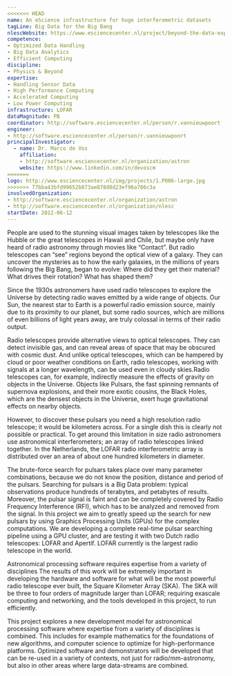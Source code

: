 ```yaml
---
<<<<<<< HEAD
name: An eScience infrastructure for huge interferometric datasets
tagLine: Big Data for the Big Bang
nlescWebsite: https://www.esciencecenter.nl/project/beyond-the-data-explosion
competence:
- Optimized Data Handling
- Big Data Analytics
- Efficient Computing
discipline:
- Physics & Beyond
expertise:
- Handling Sensor Data
- High Performance Computing
- Accelerated Computing
- Low Power Computing
infrastructure: LOFAR
dataMagnitude: PB
coordinator: http://software.esciencecenter.nl/person/r.vannieuwpoort
engineer:
- http://software.esciencecenter.nl/person/r.vannieuwpoort
principalInvestigator:
  - name: Dr. Marco de Vos
    affiliation:
    - http://software.esciencecenter.nl/organization/astron
    website: https://www.linkedin.com/in/devoscm
=======
logo: http://www.esciencecenter.nl/img/projects/1.P006-large.jpg
>>>>>>> 77bba43bfd99652b873ae878d0d23ef96a786c3a
involvedOrganization:
- http://software.esciencecenter.nl/organization/astron
- http://software.esciencecenter.nl/organization/nlesc
startDate: 2012-06-12
---
```

People are used to the stunning visual images taken by telescopes like
the Hubble or the great telescopes in Hawaii and Chile, but maybe only
have heard of radio astronomy through movies like “Contact”. But radio
telescopes can “see” regions beyond the optical view of a galaxy. They
can uncover the mysteries as to how the early galaxies, in the
millions of years following the Big Bang, began to evolve: Where did
they get their material? What drives their rotation? What has shaped
them?

Since the 1930s astronomers have used radio telescopes to explore the
Universe by detecting radio waves emitted by a wide range of
objects. Our Sun, the nearest star to Earth is a powerful radio
emission source, mainly due to its proximity to our planet, but some
radio sources, which are millions of even billions of light years
away, are truly colossal in terms of their radio output.

Radio telescopes provide alternative views to optical telescopes. They
can detect invisible gas, and can reveal areas of space that may be
obscured with cosmic dust. And unlike optical telescopes, which can be
hampered by cloud or poor weather conditions on Earth, radio
telescopes, working with signals at a longer wavelength, can be used
even in cloudy skies.Radio telescopes can, for example, indirectly
measure the effects of gravity on objects in the Universe. Objects
like Pulsars, the fast spinning remnants of supernova explosions, and
their more exotic cousins, the Black Holes, which are the densest
objects in the Universe, exert huge gravitational effects on nearby
objects.

However, to discover these pulsars you need a high resolution radio
telescope; it would be kilometers across. For a single dish this is
clearly not possible or practical. To get around this limitation in
size radio astronomers use astronomical interferometers; an array of
radio telescopes linked together. In the Netherlands, the LOFAR radio
interferometric array is distributed over an area of about one hundred
kilometers in diameter.

The brute-force search for pulsars takes place over many parameter
combinations, because we do not know the position, distance and period
of the pulsars. Searching for pulsars is a Big Data problem: typical
observations produce hundreds of terabytes, and petabytes of
results. Moreover, the pulsar signal is faint and can be completely
covered by Radio Frequency Interference (RFI), which has to be
analyzed and removed from the signal. In this project we aim to
greatly speed up the search for new pulsars by using Graphics
Processing Units (GPUs) for the complex computations. We are
developing a complete real-time pulsar searching pipeline using a GPU
cluster, and are testing it with two Dutch radio telescopes: LOFAR and
Apertif. LOFAR currently is the largest radio telescope in the world.

Astronomical processing software requires expertise from a variety of
disciplines The results of this work will be extremely important in
developing the hardware and software for what will be the most
powerful radio telescope ever built, the Square Kilometer Array
(SKA). The SKA will be three to four orders of magnitude larger than
LOFAR; requiring exascale computing and networking, and the tools
developed in this project, to run efficiently.

This project explores a new development model for astronomical
processing software where expertise from a variety of disciplines is
combined. This includes for example mathematics for the foundations of
new algorithms, and computer science to optimize for high-performance
platforms. Optimized software and demonstrators will be developed that
can be re-used in a variety of contexts, not just for
radio/mm-astronomy, but also in other areas where large data-streams
are combined.
